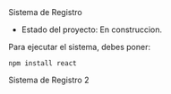 </h1> Sistema de Registro </h1>

- Estado del proyecto: En construccion.

Para ejecutar el sistema, debes poner: 

```npm install react```

Sistema de Registro 2 
